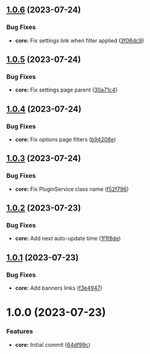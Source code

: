 ## [1.0.6](https://github.com/lexo-ch/webp-converter/compare/v1.0.5...v1.0.6) (2023-07-24)


### Bug Fixes

* **core:** Fix settings link when filter applied ([3f06dc9](https://github.com/lexo-ch/webp-converter/commit/3f06dc97816d3ef6ccdf861bfaaed69100c5ee46))

## [1.0.5](https://github.com/lexo-ch/webp-converter/compare/v1.0.4...v1.0.5) (2023-07-24)


### Bug Fixes

* **core:** Fix settings page parent ([30a71c4](https://github.com/lexo-ch/webp-converter/commit/30a71c47af264e35ba8163376a825b2371c98533))

## [1.0.4](https://github.com/lexo-ch/webp-converter/compare/v1.0.3...v1.0.4) (2023-07-24)


### Bug Fixes

* **core:** Fix options page filters ([b94208e](https://github.com/lexo-ch/webp-converter/commit/b94208ecdaf8c208dcd59293cd586c47879bfa5f))

## [1.0.3](https://github.com/lexo-ch/webp-converter/compare/v1.0.2...v1.0.3) (2023-07-24)


### Bug Fixes

* **core:** Fix PluginService class name ([f52f796](https://github.com/lexo-ch/webp-converter/commit/f52f7969a3255d6c29aafa59bd4382659c7b16b1))

## [1.0.2](https://github.com/lexo-ch/webp-converter/compare/v1.0.1...v1.0.2) (2023-07-23)


### Bug Fixes

* **core:** Add next auto-update time ([1f1f8de](https://github.com/lexo-ch/webp-converter/commit/1f1f8ded53258e121dd04c9ac920a107aea7dab2))

## [1.0.1](https://github.com/lexo-ch/webp-converter/compare/v1.0.0...v1.0.1) (2023-07-23)


### Bug Fixes

* **core:** Add banners links ([f3e4947](https://github.com/lexo-ch/webp-converter/commit/f3e4947eb52fe7842a82a09c6c57c411e6913480))

# 1.0.0 (2023-07-23)


### Features

* **core:** Initial commit ([64df99c](https://github.com/lexo-ch/webp-converter/commit/64df99cfb5eae4a6925231bdc9aff1a3306bcac0))
